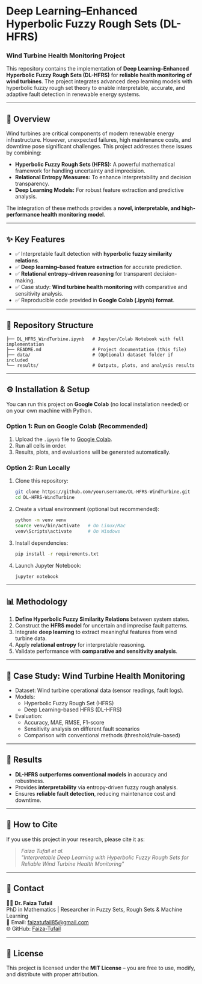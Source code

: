 # Deep Learning–Enhanced Hyperbolic Fuzzy Rough Sets (DL-HFRS)  
### Wind Turbine Health Monitoring Project  

This repository contains the implementation of **Deep Learning–Enhanced Hyperbolic Fuzzy Rough Sets (DL-HFRS)** for **reliable health monitoring of wind turbines**. The project integrates advanced deep learning models with hyperbolic fuzzy rough set theory to enable interpretable, accurate, and adaptive fault detection in renewable energy systems.  

---

## 📌 Overview  

Wind turbines are critical components of modern renewable energy infrastructure. However, unexpected failures, high maintenance costs, and downtime pose significant challenges. This project addresses these issues by combining:  

- **Hyperbolic Fuzzy Rough Sets (HFRS):** A powerful mathematical framework for handling uncertainty and imprecision.  
- **Relational Entropy Measures:** To enhance interpretability and decision transparency.  
- **Deep Learning Models:** For robust feature extraction and predictive analysis.  

The integration of these methods provides a **novel, interpretable, and high-performance health monitoring model**.  

---

## ✨ Key Features  

- ✅ Interpretable fault detection with **hyperbolic fuzzy similarity relations**.  
- ✅ **Deep learning–based feature extraction** for accurate prediction.  
- ✅ **Relational entropy–driven reasoning** for transparent decision-making.  
- ✅ Case study: **Wind turbine health monitoring** with comparative and sensitivity analysis.  
- ✅ Reproducible code provided in **Google Colab (.ipynb) format**.  

---

## 📂 Repository Structure  

```
├── DL_HFRS_WindTurbine.ipynb   # Jupyter/Colab Notebook with full implementation
├── README.md                   # Project documentation (this file)
├── data/                       # (Optional) dataset folder if included
└── results/                    # Outputs, plots, and analysis results
```

---

## ⚙️ Installation & Setup  

You can run this project on **Google Colab** (no local installation needed) or on your own machine with Python.  

### Option 1: Run on Google Colab (Recommended)  
1. Upload the `.ipynb` file to [Google Colab](https://colab.research.google.com/).  
2. Run all cells in order.  
3. Results, plots, and evaluations will be generated automatically.  

### Option 2: Run Locally  
1. Clone this repository:  
   ```bash
   git clone https://github.com/yourusername/DL-HFRS-WindTurbine.git
   cd DL-HFRS-WindTurbine
   ```  
2. Create a virtual environment (optional but recommended):  
   ```bash
   python -m venv venv
   source venv/bin/activate   # On Linux/Mac
   venv\Scripts\activate      # On Windows
   ```  
3. Install dependencies:  
   ```bash
   pip install -r requirements.txt
   ```  
4. Launch Jupyter Notebook:  
   ```bash
   jupyter notebook
   ```  

---

## 📊 Methodology  

1. **Define Hyperbolic Fuzzy Similarity Relations** between system states.  
2. Construct the **HFRS model** for uncertain and imprecise fault patterns.  
3. Integrate **deep learning** to extract meaningful features from wind turbine data.  
4. Apply **relational entropy** for interpretable reasoning.  
5. Validate performance with **comparative and sensitivity analysis**.  

---

## 📑 Case Study: Wind Turbine Health Monitoring  

- Dataset: Wind turbine operational data (sensor readings, fault logs).  
- Models:  
  - Hyperbolic Fuzzy Rough Set (HFRS)  
  - Deep Learning–based HFRS (DL-HFRS)  
- Evaluation:  
  - Accuracy, MAE, RMSE, F1-score  
  - Sensitivity analysis on different fault scenarios  
  - Comparison with conventional methods (threshold/rule-based)  

---

## 🚀 Results  

- **DL-HFRS outperforms conventional models** in accuracy and robustness.  
- Provides **interpretability** via entropy-driven fuzzy rough analysis.  
- Ensures **reliable fault detection**, reducing maintenance cost and downtime.  

---

## 📘 How to Cite  

If you use this project in your research, please cite it as:  

> *Faiza Tufail et al.*  
> *"Interpretable Deep Learning with Hyperbolic Fuzzy Rough Sets for Reliable Wind Turbine Health Monitoring"*  


---

## 📩 Contact  

👩‍🎓 **Dr. Faiza Tufail**  
PhD in Mathematics | Researcher in Fuzzy Sets, Rough Sets & Machine Learning  
📧 Email: faizatufail85@gmail.com  
🌐 GitHub: [Faiza-Tufail](https://github.com/Faiza-Tufail)  

---

## 📜 License  

This project is licensed under the **MIT License** – you are free to use, modify, and distribute with proper attribution.  
